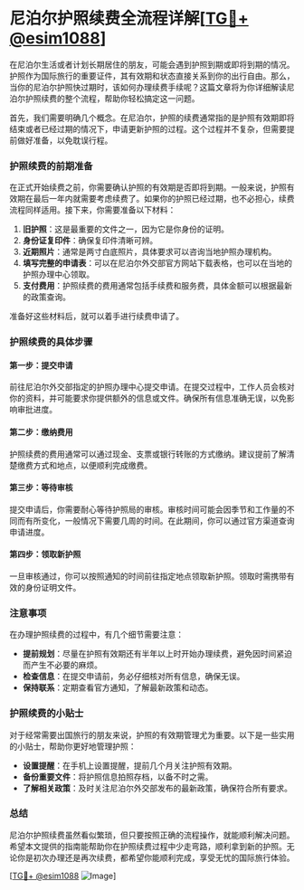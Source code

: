 # 尼泊尔护照续费全流程详解[[TG💪+ @esim1088](https://t.me/s/esim1088)]

在尼泊尔生活或者计划长期居住的朋友，可能会遇到护照到期或即将到期的情况。护照作为国际旅行的重要证件，其有效期和状态直接关系到你的出行自由。那么，当你的尼泊尔护照快过期时，该如何办理续费手续呢？这篇文章将为你详细解读尼泊尔护照续费的整个流程，帮助你轻松搞定这一问题。

首先，我们需要明确几个概念。在尼泊尔，护照的续费通常指的是护照有效期即将结束或者已经过期的情况下，申请更新护照的过程。这个过程并不复杂，但需要提前做好准备，以免耽误行程。

### 护照续费的前期准备

在正式开始续费之前，你需要确认护照的有效期是否即将到期。一般来说，护照有效期在最后一年内就需要考虑续费了。如果你的护照已经过期，也不必担心，续费流程同样适用。接下来，你需要准备以下材料：

1. **旧护照**：这是最重要的文件之一，因为它是你身份的证明。
2. **身份证复印件**：确保复印件清晰可辨。
3. **近期照片**：通常是两寸白底照片，具体要求可以咨询当地护照办理机构。
4. **填写完整的申请表**：可以在尼泊尔外交部官方网站下载表格，也可以在当地的护照办理中心领取。
5. **支付费用**：护照续费的费用通常包括手续费和服务费，具体金额可以根据最新的政策查询。

准备好这些材料后，就可以着手进行续费申请了。

### 护照续费的具体步骤

#### 第一步：提交申请

前往尼泊尔外交部指定的护照办理中心提交申请。在提交过程中，工作人员会核对你的资料，并可能要求你提供额外的信息或文件。确保所有信息准确无误，以免影响审批进度。

#### 第二步：缴纳费用

护照续费的费用通常可以通过现金、支票或银行转账的方式缴纳。建议提前了解清楚缴费方式和地点，以便顺利完成缴费。

#### 第三步：等待审核

提交申请后，你需要耐心等待护照局的审核。审核时间可能会因季节和工作量的不同而有所变化，一般情况下需要几周的时间。在此期间，你可以通过官方渠道查询申请进度。

#### 第四步：领取新护照

一旦审核通过，你可以按照通知的时间前往指定地点领取新护照。领取时需携带有效的身份证明文件。

### 注意事项

在办理护照续费的过程中，有几个细节需要注意：

- **提前规划**：尽量在护照有效期还有半年以上时开始办理续费，避免因时间紧迫而产生不必要的麻烦。
- **检查信息**：在提交申请前，务必仔细核对所有信息，确保无误。
- **保持联系**：定期查看官方通知，了解最新政策和动态。

### 护照续费的小贴士

对于经常需要出国旅行的朋友来说，护照的有效期管理尤为重要。以下是一些实用的小贴士，帮助你更好地管理护照：

- **设置提醒**：在手机上设置提醒，提前几个月关注护照有效期。
- **备份重要文件**：将护照信息拍照存档，以备不时之需。
- **了解相关政策**：及时关注尼泊尔外交部发布的最新政策，确保符合所有要求。

### 总结

尼泊尔护照续费虽然看似繁琐，但只要按照正确的流程操作，就能顺利解决问题。希望本文提供的指南能帮助你在护照续费过程中少走弯路，顺利拿到新的护照。无论你是初次办理还是再次续费，都希望你能顺利完成，享受无忧的国际旅行体验。

[[TG💪+ @esim1088](https://t.me/s/esim1088) ![Image](https://i.postimg.cc/4NQfJmqS/Snipaste-2025-05-13-00-14-12.png)]